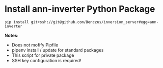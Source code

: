 # Install ann-inverter Python Package

```shell script
pip install git+ssh://git@github.com/Benczus/inversion_server#egg=ann-inverter
```

__Notes:__

- Does not mofify Pipfile
- pipenv install / update for standard packages
- This script for private package
- SSH key configuration is required!
